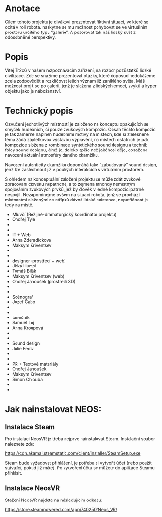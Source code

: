 # Anotace 

Cílem tohoto projektu je divákovi prezentovat fiktivní situaci, ve které se ocitá v roli robota. naskytne se mu možnost pohybovat se ve virtuálním prostoru určitého typu “galerie”. A pozorovat tak náš lidský svět z odosobněné perspektivy.  

 

# Popis 

Vítej Tr2c6 v našem rozpoznávacím zařízení, na rozbor pozůstatků lidské civilizace. Zde se snažíme prezentovat otázky, které doposud nedokážeme zcela zodpovědět a rozklíčovat jejich význam již zaniklého světa. Máš možnost projít se po galerii, jenž je složena z lidských emocí, zvyků a hyper objektu jako je náboženství. 

 

# Technický popis 

Ozvučení jednotlivých místností je založeno na konceptu opakujících se smyček hudebních, či pouze zvukových kompozic. Obsah těchto kompozic je tak záměrně naplněn hudebními motivy na místech, kde si ztělesněné téma žádá zápletkovou výstavbu výpravění, na místech ostatních je pak kompozice složena z kombinace syntetického sound designu a technik foley sound designu, čímž je, daleko spíše než jakéhosi děje, dosaženo navození aktuální atmosféry daného okamžiku. 

Navození autenticity okamžiku dopomáhá také “zabudovaný” sound design, jenž lze zaslechnout již v pouhých interakcích s virtuálním prostorem. 

S ohledem na konceptuální založení projektu se může zdát zvukové zpracování člověku nepatřičné, a to zejména mnohdy nemístným spojováním zvukových prvků, jež by člověk v jedné kompozici patrně nespojil. Nezapomínejme ovšem na situaci robota, jenž se prochází místnostmi složenými ze střípků dávné lidské existence, nepatřičnost je tedy na místě. 

 

 

 <ul>  
	<li>Mluvčí (Režijně-dramaturgický koordinátor projektu)</li>
	<li>Ondřej Tyle</li>
	<li></li><li></li>
	<li>IT + Web</li>
	<li>Anna Zderadickova</li>
	<li>Maksym Kriventsev </li>
<li></li><li></li>
<li>designer (prostředí + web)</li>
<li>Jirka Humpl</li>
<li>Tomáš Bilák</li>
<li>Maksym Kriventsev (web)</li>
<li>Ondřej Janoušek (prostredi 3D)</li>
<li></li><li></li>
<li>Scénograf</li>
<li>Jozef Čabo</li>
<li></li><li></li>
<li>tanečník</li>
<li>Samuel Loj</li>
<li>Anna Kroupová </li>
<li></li><li></li>
<li>Sound design</li>
<li>Julie Fediv</li>
<li></li><li></li>
<li>PR + Textové materiály</li>
<li>Ondřej Janoušek</li>
<li>Maksym Kriventsev</li>
<li>Šimon Chlouba</li>
<li></li><li></li>
</ul> 
 

 

# Jak nainstalovat NEOS: 

## Instalace Steam 

Pro instalaci NeosVR je třeba nejprve nainstalovat Steam. Instalační soubor naleznete zde: 

https://cdn.akamai.steamstatic.com/client/installer/SteamSetup.exe  

Steam bude vyžadovat přihlášení, je potřeba si vytvořit účet (nebo použít stávající, pokud již máte). Po vytvoření účtu se můžete do aplikace Steamu přihlásit. 

## Instalace NeosVR 

Stažení NeosVR najdete na následujícím odkazu: 

https://store.steampowered.com/app/740250/Neos_VR/  

 